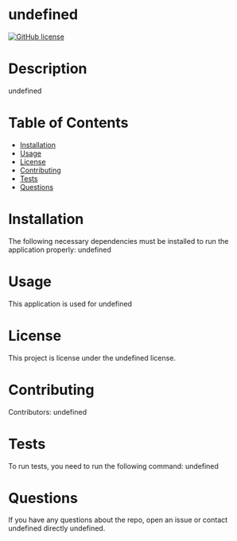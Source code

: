 
# undefined
[![GitHub license](https://img.shields.io/badge/license-MIT-blue.svg)](https://github.com/undefined/undefined)
# Description
undefined
# Table of Contents 
* [Installation](#installation)
* [Usage](#usage)
* [License](#license)
* [Contributing](#contributing)
* [Tests](#tests)
* [Questions](#questions)
# Installation
The following necessary dependencies must be installed to run the application properly: undefined
# Usage
​This application is used for undefined
# License
This project is license under the undefined license.
# Contributing
​Contributors: undefined
# Tests
To run tests, you need to run the following command: undefined
# Questions
If you have any questions about the repo, open an issue or contact undefined directly undefined.
